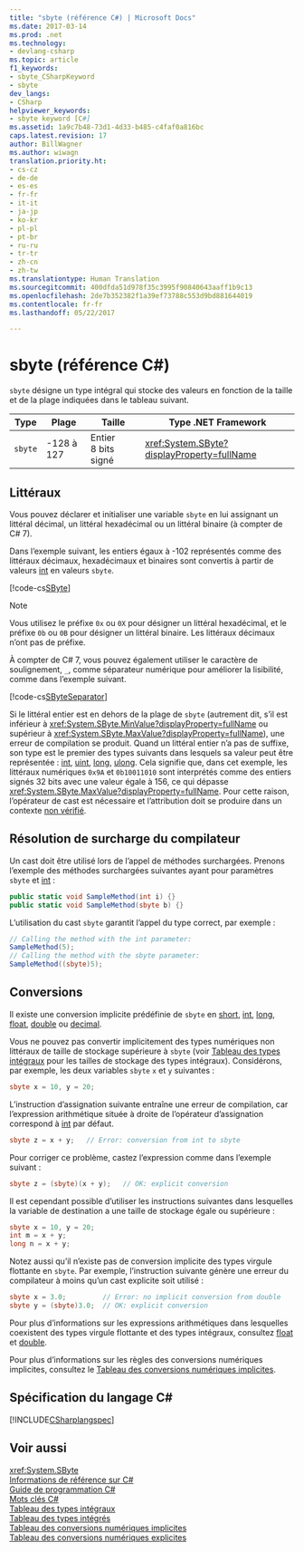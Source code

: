 ```yaml
---
title: "sbyte (référence C#) | Microsoft Docs"
ms.date: 2017-03-14
ms.prod: .net
ms.technology:
- devlang-csharp
ms.topic: article
f1_keywords:
- sbyte_CSharpKeyword
- sbyte
dev_langs:
- CSharp
helpviewer_keywords:
- sbyte keyword [C#]
ms.assetid: 1a9c7b48-73d1-4d33-b485-c4faf0a816bc
caps.latest.revision: 17
author: BillWagner
ms.author: wiwagn
translation.priority.ht:
- cs-cz
- de-de
- es-es
- fr-fr
- it-it
- ja-jp
- ko-kr
- pl-pl
- pt-br
- ru-ru
- tr-tr
- zh-cn
- zh-tw
ms.translationtype: Human Translation
ms.sourcegitcommit: 400dfda51d978f35c3995f90840643aaff1b9c13
ms.openlocfilehash: 2de7b352382f1a39ef73788c553d9bd881644019
ms.contentlocale: fr-fr
ms.lasthandoff: 05/22/2017

---
```

# <a name="sbyte-c-reference"></a>sbyte (référence C#)

`sbyte` désigne un type intégral qui stocke des valeurs en fonction de la taille et de la plage indiquées dans le tableau suivant.  
  
|Type|Plage|Taille|Type .NET Framework|  
|----------|-----------|----------|-------------------------|  
|`sbyte`|-128 à 127|Entier 8 bits signé|<xref:System.SByte?displayProperty=fullName>|  
  
## <a name="literals"></a>Littéraux  

Vous pouvez déclarer et initialiser une variable `sbyte` en lui assignant un littéral décimal, un littéral hexadécimal ou un littéral binaire (à compter de C# 7). 

Dans l’exemple suivant, les entiers égaux à -102 représentés comme des littéraux décimaux, hexadécimaux et binaires sont convertis à partir de valeurs [int](../../../csharp/language-reference/keywords/int.md) en valeurs `sbyte`.    
  
[!code-cs[SByte](../../../../samples/snippets/csharp/language-reference/keywords/numeric-literals.cs#SByte)]  

> [!NOTE] 
> Vous utilisez le préfixe `0x` ou `0X` pour désigner un littéral hexadécimal, et le préfixe `0b` ou `0B` pour désigner un littéral binaire. Les littéraux décimaux n’ont pas de préfixe.

À compter de C# 7, vous pouvez également utiliser le caractère de soulignement, `_`, comme séparateur numérique pour améliorer la lisibilité, comme dans l’exemple suivant.

[!code-cs[SByteSeparator](../../../../samples/snippets/csharp/language-reference/keywords/numeric-literals.cs#SByteS)]  

Si le littéral entier est en dehors de la plage de `sbyte` (autrement dit, s’il est inférieur à <xref:System.SByte.MinValue?displayProperty=fullName> ou supérieur à <xref:System.SByte.MaxValue?displayProperty=fullName>), une erreur de compilation se produit. Quand un littéral entier n’a pas de suffixe, son type est le premier des types suivants dans lesquels sa valeur peut être représentée : [int](int.md), [uint](uint.md), [long](long.md), [ulong](ulong.md). Cela signifie que, dans cet exemple, les littéraux numériques `0x9A` et `0b10011010` sont interprétés comme des entiers signés 32 bits avec une valeur égale à 156, ce qui dépasse <xref:System.SByte.MaxValue?displayProperty=fullName>. Pour cette raison, l’opérateur de cast est nécessaire et l’attribution doit se produire dans un contexte [non vérifié](unchecked.md). 

## <a name="compiler-overload-resolution"></a>Résolution de surcharge du compilateur

 Un cast doit être utilisé lors de l’appel de méthodes surchargées. Prenons l’exemple des méthodes surchargées suivantes ayant pour paramètres `sbyte` et [int](../../../csharp/language-reference/keywords/int.md) :  
  
```csharp  
public static void SampleMethod(int i) {}  
public static void SampleMethod(sbyte b) {}  
```  
  
 L’utilisation du cast `sbyte` garantit l’appel du type correct, par exemple :  
  
```csharp 
// Calling the method with the int parameter:  
SampleMethod(5);  
// Calling the method with the sbyte parameter:  
SampleMethod((sbyte)5);  
```  
  
## <a name="conversions"></a>Conversions  
 Il existe une conversion implicite prédéfinie de `sbyte` en [short](../../../csharp/language-reference/keywords/short.md), [int](../../../csharp/language-reference/keywords/int.md), [long](../../../csharp/language-reference/keywords/long.md), [float](../../../csharp/language-reference/keywords/float.md), [double](../../../csharp/language-reference/keywords/double.md) ou [decimal](../../../csharp/language-reference/keywords/decimal.md).  
  
 Vous ne pouvez pas convertir implicitement des types numériques non littéraux de taille de stockage supérieure à `sbyte` (voir [Tableau des types intégraux](../../../csharp/language-reference/keywords/integral-types-table.md) pour les tailles de stockage des types intégraux). Considérons, par exemple, les deux variables `sbyte` `x` et `y` suivantes :  
  
```csharp  
sbyte x = 10, y = 20;  
```  
  
 L’instruction d’assignation suivante entraîne une erreur de compilation, car l’expression arithmétique située à droite de l’opérateur d’assignation correspond à [int](../../../csharp/language-reference/keywords/int.md) par défaut.  
  
```csharp  
sbyte z = x + y;   // Error: conversion from int to sbyte  
```  
  
 Pour corriger ce problème, castez l’expression comme dans l’exemple suivant :  
  
```csharp  
sbyte z = (sbyte)(x + y);   // OK: explicit conversion  
```  
  
 Il est cependant possible d’utiliser les instructions suivantes dans lesquelles la variable de destination a une taille de stockage égale ou supérieure :  
  
```csharp
sbyte x = 10, y = 20;  
int m = x + y;  
long n = x + y;  
```  
  
 Notez aussi qu’il n’existe pas de conversion implicite des types virgule flottante en `sbyte`. Par exemple, l’instruction suivante génère une erreur du compilateur à moins qu’un cast explicite soit utilisé :  
  
```csharp  
sbyte x = 3.0;         // Error: no implicit conversion from double  
sbyte y = (sbyte)3.0;  // OK: explicit conversion  
```  
  
 Pour plus d’informations sur les expressions arithmétiques dans lesquelles coexistent des types virgule flottante et des types intégraux, consultez [float](../../../csharp/language-reference/keywords/float.md) et [double](../../../csharp/language-reference/keywords/double.md).  
  
 Pour plus d’informations sur les règles des conversions numériques implicites, consultez le [Tableau des conversions numériques implicites](../../../csharp/language-reference/keywords/implicit-numeric-conversions-table.md).  
  
## <a name="c-language-specification"></a>Spécification du langage C#  
 [!INCLUDE[CSharplangspec](../../../csharp/language-reference/keywords/includes/csharplangspec_md.md)]  
  
## <a name="see-also"></a>Voir aussi  
 <xref:System.SByte>   
 [Informations de référence sur C#](../../../csharp/language-reference/index.md)   
 [Guide de programmation C#](../../../csharp/programming-guide/index.md)   
 [Mots clés C#](../../../csharp/language-reference/keywords/index.md)   
 [Tableau des types intégraux](../../../csharp/language-reference/keywords/integral-types-table.md)   
 [Tableau des types intégrés](../../../csharp/language-reference/keywords/built-in-types-table.md)   
 [Tableau des conversions numériques implicites](../../../csharp/language-reference/keywords/implicit-numeric-conversions-table.md)   
 [Tableau des conversions numériques explicites](../../../csharp/language-reference/keywords/explicit-numeric-conversions-table.md)
